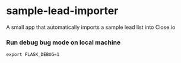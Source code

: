# sample-lead-importer
A small app that automatically imports a sample lead list into Close.io


### Run debug bug mode on local machine
`export FLASK_DEBUG=1`